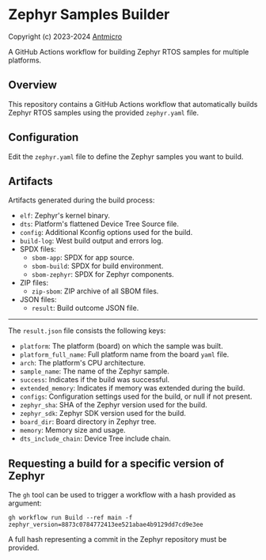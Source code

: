 # Zephyr Samples Builder

Copyright (c) 2023-2024 [Antmicro](https://www.antmicro.com)

A GitHub Actions workflow for building Zephyr RTOS samples for multiple platforms.

## Overview

This repository contains a GitHub Actions workflow that automatically builds Zephyr RTOS samples using the provided `zephyr.yaml` file.

## Configuration

Edit the `zephyr.yaml` file to define the Zephyr samples you want to build.

## Artifacts

Artifacts generated during the build process:

* `elf`: Zephyr's kernel binary.
* `dts`: Platform's flattened Device Tree Source file.
* `config`: Additional Kconfig options used for the build.
* `build-log`: West build output and errors log.
* SPDX files:
  - `sbom-app`: SPDX for app source.
  - `sbom-build`: SPDX for build environment.
  - `sbom-zephyr`: SPDX for Zephyr components.
* ZIP files:
  - `zip-sbom`: ZIP archive of all SBOM files.
* JSON files:
  - `result`: Build outcome JSON file.

---

The `result.json` file consists the following keys:

* `platform`: The platform (board) on which the sample was built.
* `platform_full_name`: Full platform name from the board `yaml` file.
* `arch`: The platform's CPU architecture.
* `sample_name`: The name of the Zephyr sample.
* `success`: Indicates if the build was successful.
* `extended_memory`: Indicates if memory was extended during the build.
* `configs`: Configuration settings used for the build, or null if not present.
* `zephyr_sha`: SHA of the Zephyr version used for the build.
* `zephyr_sdk`: Zephyr SDK version used for the build.
* `board_dir`: Board directory in Zephyr tree.
* `memory`: Memory size and usage.
* `dts_include_chain`: Device Tree include chain.

## Requesting a build for a specific version of Zephyr

The `gh` tool can be used to trigger a workflow with a hash provided as argument:

	gh workflow run Build --ref main -f zephyr_version=8873c0784772413ee521abae4b9129dd7cd9e3ee

A full hash representing a commit in the Zephyr repository must be provided.

